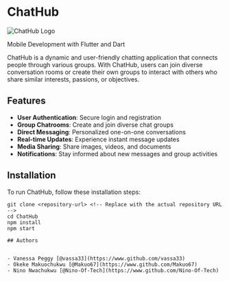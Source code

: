 # ChatHub
![ChatHub Logo](url-to-logo)

Mobile Development with Flutter and Dart

ChatHub is a dynamic and user-friendly chatting application that connects people through various groups.
With ChatHub, users can join diverse conversation rooms or create their own groups to interact with others who share similar interests, passions, or objectives.

## Features

- **User Authentication**: Secure login and registration
- **Group Chatrooms**: Create and join diverse chat groups
- **Direct Messaging**: Personalized one-on-one conversations
- **Real-time Updates**: Experience instant message updates
- **Media Sharing**: Share images, videos, and documents
- **Notifications**: Stay informed about new messages and group activities

## Installation

To run ChatHub, follow these installation steps:

```shell
git clone <repository-url> <!-- Replace with the actual repository URL -->
cd ChatHub
npm install
npm start

## Authors


- Vanessa Peggy [@vassa33](https://www.github.com/vassa33)
- Okeke Makuochukwu [@Makuo67](https://www.github.com/Makuo67)
- Nino Nwachukwu [@Nino-Of-Tech](https://www.github.com/Nino-Of-Tech)
